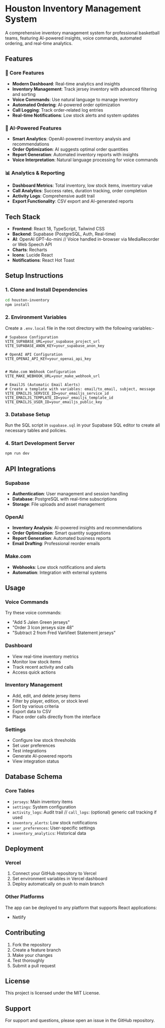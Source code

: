 # Houston Inventory Management System

A comprehensive inventory management system for professional basketball teams, featuring AI-powered insights, voice commands, automated ordering, and real-time analytics.

## Features

### 🎯 Core Features
- **Modern Dashboard**: Real-time analytics and insights
- **Inventory Management**: Track jersey inventory with advanced filtering and sorting
- **Voice Commands**: Use natural language to manage inventory
- **Automated Ordering**: AI-powered order optimization
- **Call Logging**: Track order-related log entries
- **Real-time Notifications**: Low stock alerts and system updates

### 🤖 AI-Powered Features
- **Smart Analytics**: OpenAI-powered inventory analysis and recommendations
- **Order Optimization**: AI suggests optimal order quantities
- **Report Generation**: Automated inventory reports with insights
- **Voice Interpretation**: Natural language processing for voice commands

### 📊 Analytics & Reporting
- **Dashboard Metrics**: Total inventory, low stock items, inventory value
- **Call Analytics**: Success rates, duration tracking, order completion
- **Activity Logs**: Comprehensive audit trail
- **Export Functionality**: CSV export and AI-generated reports

## Tech Stack

- **Frontend**: React 18, TypeScript, Tailwind CSS
- **Backend**: Supabase (PostgreSQL, Auth, Real-time)
- **AI**: OpenAI GPT-4o-mini
// Voice handled in-browser via MediaRecorder or Web Speech API
- **Charts**: Recharts
- **Icons**: Lucide React
- **Notifications**: React Hot Toast

## Setup Instructions

### 1. Clone and Install Dependencies

```bash
cd houston-inventory
npm install
```

### 2. Environment Variables

Create a `.env.local` file in the root directory with the following variables:-

```env
# Supabase Configuration
VITE_SUPABASE_URL=your_supabase_project_url
VITE_SUPABASE_ANON_KEY=your_supabase_anon_key

# OpenAI API Configuration
VITE_OPENAI_API_KEY=your_openai_api_key


# Make.com Webhook Configuration
VITE_MAKE_WEBHOOK_URL=your_make_webhook_url

# EmailJS (Automatic Email Alerts)
# Create a template with variables: email/to_email, subject, message
VITE_EMAILJS_SERVICE_ID=your_emailjs_service_id
VITE_EMAILJS_TEMPLATE_ID=your_emailjs_template_id
VITE_EMAILJS_USER_ID=your_emailjs_public_key
```

### 3. Database Setup

Run the SQL script in `supabase.sql` in your Supabase SQL editor to create all necessary tables and policies.

### 4. Start Development Server

```bash
npm run dev
```

## API Integrations

### Supabase
- **Authentication**: User management and session handling
- **Database**: PostgreSQL with real-time subscriptions
- **Storage**: File uploads and asset management

### OpenAI
- **Inventory Analysis**: AI-powered insights and recommendations
- **Order Optimization**: Smart quantity suggestions
- **Report Generation**: Automated business reports
- **Email Drafting**: Professional reorder emails



### Make.com
- **Webhooks**: Low stock notifications and alerts
- **Automation**: Integration with external systems

## Usage

### Voice Commands
Try these voice commands:
- "Add 5 Jalen Green jerseys"
- "Order 3 Icon jerseys size 48"
- "Subtract 2 from Fred VanVleet Statement jerseys"

### Dashboard
- View real-time inventory metrics
- Monitor low stock items
- Track recent activity and calls
- Access quick actions

### Inventory Management
- Add, edit, and delete jersey items
- Filter by player, edition, or stock level
- Sort by various criteria
- Export data to CSV
- Place order calls directly from the interface

### Settings
- Configure low stock thresholds
- Set user preferences
- Test integrations
- Generate AI-powered reports
- View integration status

## Database Schema

### Core Tables
- `jerseys`: Main inventory items
- `settings`: System configuration
- `activity_logs`: Audit trail
// `call_logs`: (optional) generic call tracking if used
- `inventory_alerts`: Low stock notifications
- `user_preferences`: User-specific settings
- `inventory_analytics`: Historical data

## Deployment

### Vercel 
1. Connect your GitHub repository to Vercel
2. Set environment variables in Vercel dashboard
3. Deploy automatically on push to main branch

### Other Platforms
The app can be deployed to any platform that supports React applications:
- Netlify


## Contributing

1. Fork the repository
2. Create a feature branch
3. Make your changes
4. Test thoroughly
5. Submit a pull request

## License

This project is licensed under the MIT License.

## Support

For support and questions, please open an issue in the GitHub repository.
